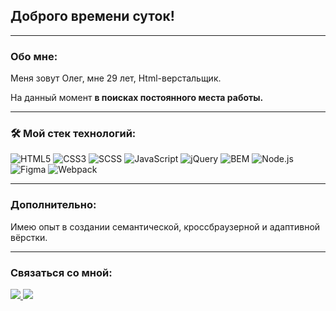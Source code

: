 ## Доброго времени суток!  
___
### Обо мне:  
Меня зовут Олег, мне 29 лет, Html-верстальщик.  

На данный момент **в поисках постоянного места работы.** 

___

### 🛠 Мой стек технологий:
![HTML5](https://img.shields.io/badge/HTML5-E34F26?style=for-the-badge&logo=html5&logoColor=white)
![CSS3](https://img.shields.io/badge/CSS3-1572B6?style=for-the-badge&logo=css3&logoColor=white)
![SCSS](https://img.shields.io/badge/SCSS-CC6699?style=for-the-badge&logo=sass&logoColor=white)
![JavaScript](https://img.shields.io/badge/JavaScript-F7DF1E?style=for-the-badge&logo=javascript&logoColor=black)
![jQuery](https://img.shields.io/badge/jQuery-0769AD?style=for-the-badge&logo=jquery&logoColor=white)
![BEM](https://img.shields.io/badge/BEM-000000?style=for-the-badge&logo=bem&logoColor=white)
![Node.js](https://img.shields.io/badge/Node.js-43853D?style=for-the-badge&logo=node.js&logoColor=white)
![Figma](https://img.shields.io/badge/Figma-F24E1E?style=for-the-badge&logo=figma&logoColor=white)
![Webpack](https://img.shields.io/badge/Webpack-8DD6F9?style=for-the-badge&logo=webpack&logoColor=black)
___

### Дополнительно:

Имею опыт в создании семантической, кроссбраузерной и адаптивной вёрстки.

___


### Связаться со мной:

<div>
  <a href="https://t.me/Stinker707">
    <img src="https://img.shields.io/badge/Telegram-26A5E4?style=for-the-badge&logo=telegram&logoColor=white">
  </a>
  <a href="https://vk.com/id84862336">
    <img src="https://img.shields.io/badge/VK-0077FF?style=for-the-badge&logo=vk&logoColor=white">
  </a>
</div>




